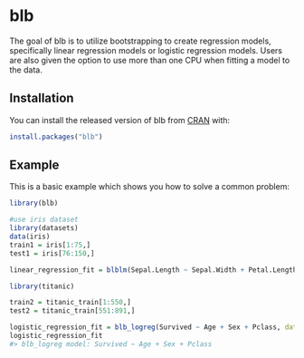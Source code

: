 
<!-- README.md is generated from README.Rmd. Please edit that file -->

# blb

<!-- badges: start -->

<!-- badges: end -->

The goal of blb is to utilize bootstrapping to create regression models,
specifically linear regression models or logistic regression models.
Users are also given the option to use more than one CPU when fitting a
model to the data.

## Installation

You can install the released version of blb from
[CRAN](https://CRAN.R-project.org) with:

``` r
install.packages("blb")
```

## Example

This is a basic example which shows you how to solve a common problem:

``` r
library(blb)
```

``` r
#use iris dataset
library(datasets)
data(iris)
train1 = iris[1:75,]
test1 = iris[76:150,]

linear_regression_fit = blblm(Sepal.Length ~ Sepal.Width + Petal.Length + Petal.Width, data = train1, m = 8, B = 100, parallel = TRUE, cl = 2)
```

``` r
library(titanic)

train2 = titanic_train[1:550,]
test2 = titanic_train[551:891,]
```

``` r
logistic_regression_fit = blb_logreg(Survived ~ Age + Sex + Pclass, data = train2, m = 8, B = 100, parallel = TRUE, cl = 2)
logistic_regression_fit
#> blb_logreg model: Survived ~ Age + Sex + Pclass
```
